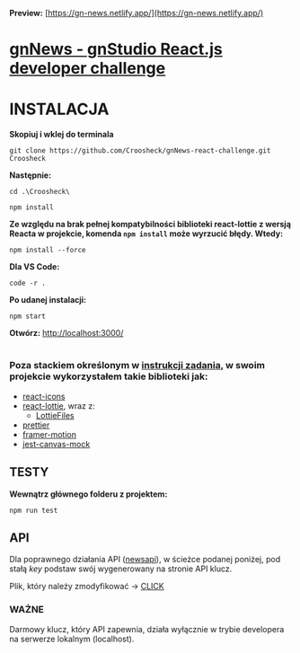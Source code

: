 **Preview:** [https://gn-news.netlify.app/](https://gn-news.netlify.app/)
# [gnNews - gnStudio React.js developer challenge](https://github.com/gn-studio-pl/gnNews)

# INSTALACJA

**Skopiuj i wklej do terminala**
```
git clone https://github.com/Croosheck/gnNews-react-challenge.git Croosheck
```

**Następnie:**
```
cd .\Croosheck\
```

```
npm install
```

**Ze względu na brak pełnej kompatybilności biblioteki react-lottie z wersją Reacta w projekcie, komenda `npm install` może wyrzucić błędy. Wtedy:**
```
npm install --force
```

**Dla VS Code:**
```
code -r .
```

**Po udanej instalacji:**
```
npm start
```
**Otwórz:** [http://localhost:3000/](http://localhost:3000/)
#

### Poza stackiem określonym w [instrukcji zadania](https://github.com/gn-studio-pl/gnNews#uwagi), w swoim projekcie wykorzystałem takie biblioteki jak:
- [react-icons](https://react-icons.github.io/react-icons/)
- [react-lottie](https://www.npmjs.com/package/react-lottie), wraz z:
  - [LottieFiles](https://lottiefiles.com/)
- [prettier](https://www.npmjs.com/package/prettier)
- [framer-motion](https://www.npmjs.com/package/framer-motion)
- [jest-canvas-mock](https://www.npmjs.com/package/jest-canvas-mock)

## TESTY
**Wewnątrz głównego folderu z projektem:**
```
npm run test
```

## API
Dla poprawnego działania API ([newsapi](https://newsapi.org/)), w ścieżce podanej poniżej, pod stałą *key* podstaw swój wygenerowany na stronie API klucz.

Plik, który należy zmodyfikować -> [CLICK](https://github.com/Croosheck/gnNews-react-challenge/blob/master/src/utils/getArticlesData.js)
### WAŻNE
Darmowy klucz, który API zapewnia, działa wyłącznie w trybie developera na serwerze lokalnym (localhost). 
